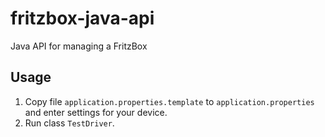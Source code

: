 # fritzbox-java-api
Java API for managing a FritzBox

## Usage
1. Copy file `application.properties.template` to `application.properties` and enter settings for your device.
2. Run class `TestDriver`.
